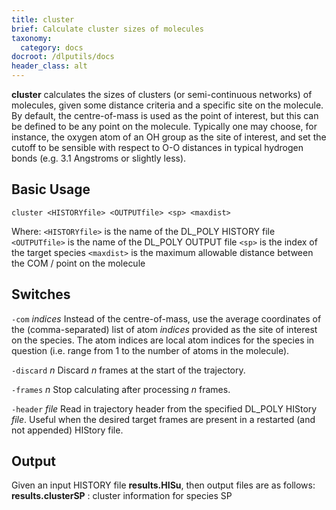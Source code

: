 ```yaml
---
title: cluster
brief: Calculate cluster sizes of molecules
taxonomy:
  category: docs
docroot: /dlputils/docs
header_class: alt
---
```


**cluster** calculates the sizes of clusters (or semi-continuous networks) of molecules, given some distance criteria and a specific site on the molecule. By default, the centre-of-mass is used as the point of interest, but this can be defined to be any point on the molecule. Typically one may choose, for instance, the oxygen atom of an OH group as the site of interest, and set the cutoff to be sensible with respect to O-O distances in typical hydrogen bonds (e.g. 3.1 Angstroms or slightly less).

## Basic Usage

```
cluster <HISTORYfile> <OUTPUTfile> <sp> <maxdist>
```

Where:
`<HISTORYfile>` is the name of the DL_POLY HISTORY file
`<OUTPUTfile>` is the name of the DL_POLY OUTPUT file
`<sp>` is the index of the target species
`<maxdist>` is the maximum allowable distance between the COM / point on the molecule

## Switches

`-com` _indices_
Instead of the centre-of-mass, use the average coordinates of the (comma-separated) list of atom _indices_ provided as the site of interest on the species. The atom indices are local atom indices for the species in question (i.e. range from 1 to the number of atoms in the molecule).

`-discard` _n_
Discard _n_ frames at the start of the trajectory.

`-frames` _n_
Stop calculating after processing _n_ frames.

`-header` _file_
Read in trajectory header from the specified DL_POLY HIStory _file_. Useful when the desired target frames are present in a restarted (and not appended) HIStory file.

## Output

Given an input HISTORY file **results.HISu**, then output files are as follows:
**results.clusterSP** : cluster information for species SP

</page>

